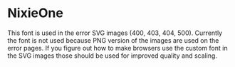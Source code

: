 # NixieOne

This font is used in the error SVG images (400, 403, 404, 500).
Currently the font is not used because PNG version of the images
are used on the error pages. If you figure out how to make browsers
use the custom font in the SVG images those should be used for
improved quality and scaling.
